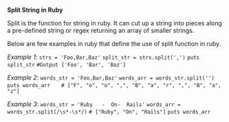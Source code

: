 **Split String in Ruby**

Split is the function for string in ruby. It can cut up a string into pieces along a pre-defined string or regex returning an array of smaller strings.

Below are few examples in ruby that define the use of split function in ruby. 

*Example 1*: 
`strs = 'Foo,Bar,Baz'`
`split_str = strs.split(',')`
`puts split_str`
`#Output ['Foo', 'Bar', 'Baz']`

*Example 2*: 
`words_str = 'Foo,Bar,Baz'`
`words_arr = words_str.split('')`
`puts words_arr   `
`# ["F", "o", "o", ",", "B", "a", "r", ",", "B", "a", "z"]`

*Example 3*: 
`words_str = 'Ruby   -  On-  Rails'`
`words_arr = words_str.split(/\s*-\s*/)`
`# ["Ruby", "On", "Rails"]`
`puts words_arr`
